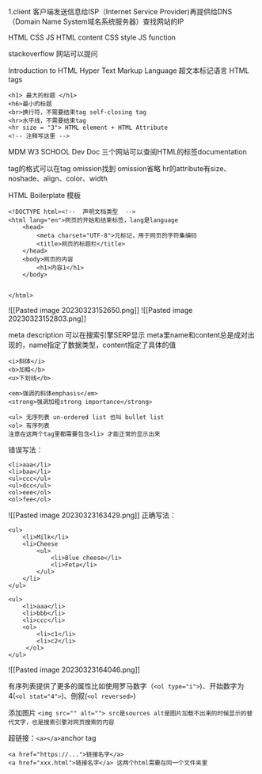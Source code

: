 1.client 客户端发送信息给ISP（Internet Service Provider)再提供给DNS（Domain Name System域名系统服务器）查找网站的IP

HTML CSS JS
HTML content
CSS style
JS function

stackoverflow 网站可以提问

Introduction to HTML
Hyper Text Markup Language 超文本标记语言
HTML tags

```
<h1> 最大的标题 </h1>
<h6>最小的标题
<br>换行符，不需要结束tag self-closing tag
<hr>水平线，不需要结束tag
<hr size = "3"> HTML element + HTML Attribute
<!-- 注释写这里 -->
```

MDM
W3 SCHOOL 
Dev Doc
三个网站可以查阅HTML的标签documentation

tag的格式可以在tag omission找到 omission省略
hr的attribute有size、 noshade、align、color、width

HTML Boilerplate
模板
```
<!DOCTYPE html><!--  声明文档类型  -->
<html lang="en">网页的开始和结束标签，lang是language
	<head>
		<meta charset="UTF-8">元标记，用于网页的字符集编码
		<title>网页的标题栏</title>
	</head>
	<body>网页的内容
		<h1>内容1</h1>
	</body>


</html>
```

![[Pasted image 20230323152650.png]]
![[Pasted image 20230323152803.png]]

meta description 可以在搜索引擎SERP显示
meta里name和content总是成对出现的，name指定了数据类型，content指定了具体的值

```
<i>斜体</i>
<b>加粗</b>
<u>下划线</b>

<em>强调的斜体emphasis</em>
<strong>强调加粗strong importance</strong>

<ul> 无序列表 un-ordered list 也叫 bullet list
<ol> 有序列表
注意在这两个tag里都需要包含<li> 才能正常的显示出来
```
错误写法：
```
<li>aaa</li>
<li>baa</li>
<ul>ccc</ul>
<ul>dcc</ul>
<ol>eee</ol>
<ol>fee</ol>
```
![[Pasted image 20230323163429.png]]
正确写法：
```
<ul>
    <li>Milk</li>
    <li>Cheese
        <ul>
            <li>Blue cheese</li>
            <li>Feta</li>
        </ul>
    </li>
</ul>

<ul>
	<li>aaa</li>
	<li>bbb</li>
	<li>ccc</li>
	<ol>
		<li>c1</li>
		<li>c2</li>
	 </ol>
</ul>
```

![[Pasted image 20230323164046.png]]

有序列表提供了更多的属性比如使用罗马数字（`<ol type="i">`)、开始数字为4(`<ol stat="4">`)、倒叙(`<ol reversed>`)

添加图片
`<img src="" alt=""> src是sources alt是图片加载不出来的时候显示的替代文字，也是搜索引擎对网页搜索的内容`

超链接：`<a></a>`anchor tag
```
<a href="https://...">链接名字</a>
<a href="xxx.html">链接名字</a> 这两个html需要在同一个文件夹里

```